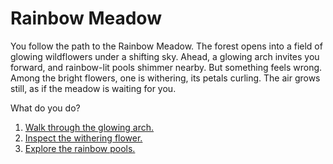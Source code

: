 # Rainbow Meadow

You follow the path to the Rainbow Meadow. The forest opens into a field of glowing wildflowers under a shifting sky. Ahead, a glowing arch invites you forward, and rainbow-lit pools shimmer nearby.
But something feels wrong. Among the bright flowers, one is withering, its petals curling. The air grows still, as if the meadow is waiting for you.

What do you do?
1. [Walk through the glowing arch.](path-arch.md)
2. [Inspect the withering flower.](path-flower.md)
3. [Explore the rainbow pools.](path-pool.md)